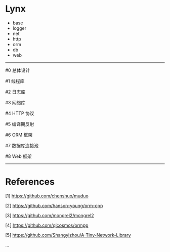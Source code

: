 # Lynx

- base
- logger
- net
- http
- orm
- db
- web

---

#0 总体设计

#1 线程库

#2 日志库

#3 网络库

#4 HTTP 协议

#5 编译期反射

#6 ORM 框架

#7 数据库连接池

#8 Web 框架

---

# References

[1] https://github.com/chenshuo/muduo

[2] https://github.com/hanson-young/orm-cpp

[3] https://github.com/mongrel2/mongrel2

[4] https://github.com/qicosmos/ormpp

[5] https://github.com/Shangyizhou/A-Tiny-Network-Library

...
